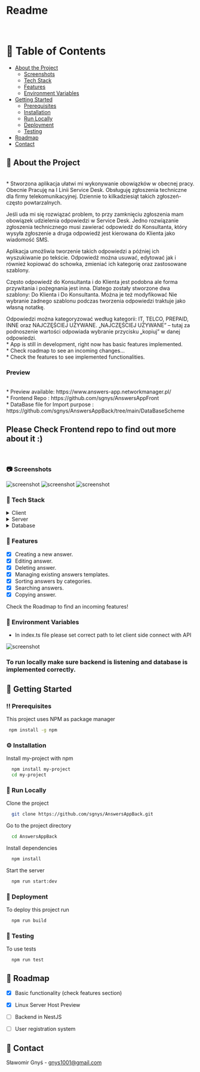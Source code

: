 <!--
Hey, thanks for using the awesome-readme-template template.  
If you have any enhancements, then fork this project and create a pull request 
or just open an issue with the label "enhancement".
Don't forget to give this project a star for additional support ;)
Maybe you can mention me or this repo in the acknowledgements too
-->


  <h1>Readme</h1>


<br />

<!-- Table of Contents -->
# :notebook_with_decorative_cover: Table of Contents

- [About the Project](#star2-about-the-project)
    * [Screenshots](#camera-screenshots)
    * [Tech Stack](#space_invader-tech-stack)
    * [Features](#dart-features)
    * [Environment Variables](#key-environment-variables)
- [Getting Started](#toolbox-getting-started)
    * [Prerequisites](#bangbang-prerequisites)
    * [Installation](#gear-installation)
    * [Run Locally](#running-run-locally)
    * [Deployment](#triangular_flag_on_post-deployment)
    * [Testing](#triangular_flag_on_post-testing)
- [Roadmap](#compass-roadmap)
- [Contact](#handshake-contact)


<!-- About the Project -->
## :star2: About the Project

<br/>* Stworzona aplikacja ułatwi mi wykonywanie obowiązków w obecnej pracy. Obecnie Pracuję na I Linii Service Desk. Obsługuję zgłoszenia techniczne dla firmy telekomunikacyjnej. Dziennie to kilkadziesiąt takich zgłoszeń- często powtarzalnych.

Jeśli uda mi się rozwiązać problem, to przy zamknięciu zgłoszenia mam obowiązek udzielenia odpowiedzi w Service Desk. Jedno rozwiązanie zgłoszenia technicznego musi zawierać odpowiedź do Konsultanta, który wysyła zgłoszenie a druga odpowiedź jest kierowana do Klienta jako wiadomość SMS.

Aplikacja umożliwia tworzenie takich odpowiedzi a później ich wyszukiwanie po tekście. Odpowiedź można usuwać, edytować jak i również kopiować do schowka, zmieniać ich kategorię oraz zastosowane szablony.

Często odpowiedź do Konsultanta i do Klienta jest podobna ale forma przywitania i pożegnania jest inna. Dlatego zostały stworzone dwa szablony: Do Klienta i Do Konsultanta. Można je też modyfikować Nie wybranie żadnego szablonu podczas tworzenia odpowiedzi traktuje jako własną notatkę.

Odpowiedzi można kategoryzować według kategorii: IT, TELCO, PREPAID, INNE oraz NAJCZĘŚCIEJ UŻYWANE. „NAJCZĘŚCIEJ UŻYWANE” – tutaj za podnoszenie wartości odpowiada wybranie przycisku „kopiuj” w danej odpowiedzi.
<br/>* App is still in development, right now has basic features implemented.
<br/>* Check roadmap to see an incoming changes...
<br/>* Check the features to see implemented functionalities.
<h3>Preview</br></h3>
<br/>* Preview available: https://www.answers-app.networkmanager.pl/
<br/>* Frontend Repo : https://github.com/sgnys/AnswersAppFront
<br/>* DataBase file for Import purpose  : https://github.com/sgnys/AnswersAppBack/tree/main/DataBaseScheme
<h2>Please Check Frontend repo to find out more about it :)</h2></br>

<!-- Screenshots -->
### :camera: Screenshots


  <img src="./images/S1.JPG" alt="screenshot" />
  <img src="./images/S2.JPG" alt="screenshot" />
  <img src="./images/S3.JPG" alt="screenshot" />


<!-- TechStack -->
### :space_invader: Tech Stack

<details>
  <summary>Client</summary>
  <ul>
    <li><a href="https://www.typescriptlang.org/">Typescript</a></li>
    <li><a href="https://reactjs.org/">React.js</a></li>

  </ul>
</details>

<details>
  <summary>Server</summary>
  <ul>
    <li><a href="https://www.typescriptlang.org/">Typescript</a></li>
    <li><a href="https://expressjs.com/">Express.js</a></li>
    <li><a href="https://www.mysql.com/">MySql</a></li>

  </ul>
</details>

<details>
<summary>Database</summary>
  <ul>
    <li><a href="https://www.mysql.com/">MySQL</a></li>
  </ul>
</details>


<!-- Features -->
### :dart: Features

* [x] Creating a new answer.
* [x] Editing answer.
* [x] Deleting answer.
* [x] Managing existing answers templates.
* [x] Sorting answers by categories.
* [x] Searching answers.
* [x] Copying answer.

Check the Roadmap to find an incoming features!

<!-- Env Variables -->
### :key: Environment Variables
* In index.ts file please set correct path to let client side connect with API
<div> 

  <img src="./images/Cors.JPG" alt="screenshot" />

<h3>To run locally make sure backend is listening and database is implemented correctly.
</div>

<!-- Getting Started -->
## 	:toolbox: Getting Started

<!-- Prerequisites -->
### :bangbang: Prerequisites

This project uses NPM as package manager

```bash
 npm install -g npm
```

<!-- Installation -->
### :gear: Installation

Install my-project with npm

```bash
  npm install my-project
  cd my-project
```


<!-- Run Locally -->
### :running: Run Locally

Clone the project

```bash
  git clone https://github.com/sgnys/AnswersAppBack.git
```

Go to the project directory

```bash
  cd AnswersAppBack
```

Install dependencies

```bash
  npm install
```

Start the server

```bash
  npm run start:dev
```

<!-- Deployment -->
### :triangular_flag_on_post: Deployment

To deploy this project run

```bash
  npm run build
```

<!-- Testing -->
### :triangular_flag_on_post: Testing

To use tests

```bash
  npm run test
```


<!-- Roadmap  -->
## :compass: Roadmap

* [x] Basic functionality (check features section)
* [x] Linux Server Host Preview
* [ ] Backend in NestJS
* [ ] User registration system


<!-- Contact -->
## :handshake: Contact

Sławomir Gnyś  - gnys1001@gmail.com
